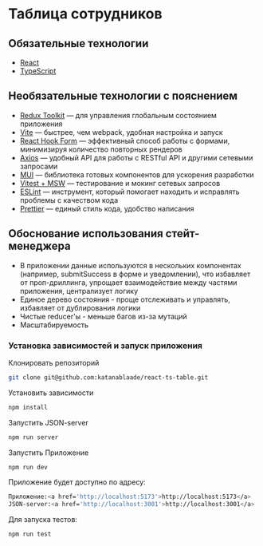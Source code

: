 # Таблица сотрудников

## Обязательные технологии

- [React](https://react.dev)
- [TypeScript](https://www.typescriptlang.org/)

## Необязательные технологии с пояснением

- [Redux Toolkit](https://redux-toolkit.js.org/) — для управления глобальным состоянием приложения
- [Vite](https://vite.dev/) — быстрее, чем webpack, удобная настройка и запуск
- [React Hook Form](https://react-hook-form.com/) — эффективный способ работы с формами, минимизируя количество повторных рендеров
- [Axios](https://axios-http.com) — удобный API для работы с RESTful API и другими сетевыми запросами
- [MUI](https://mui.com/) — библиотека готовых компонентов для ускорения разработки
- [Vitest + MSW](https://vitest.dev/) — тестирование и мокинг сетевых запросов
- [ESLint](https://eslint.org/) — инструмент, который помогает находить и исправлять проблемы с качеством кода
- [Prettier](https://prettier.io/) — единый стиль кода, удобство написания

## Обоснование использования стейт-менеджера

- В приложении данные используются в нескольких компонентах (например, submitSuccess в форме и уведомлении), что избавляет от проп-дриллинга, упрощает взаимодействие между частями приложения, централизует логику
- Единое дерево состояния - проще отслеживать и управлять, избавляет от дублирования логики
- Чистые reducer'ы - меньше багов из-за мутаций
- Масштабируемость

### Установка зависимостей и запуск приложения

Клонировать репозиторий

```sh
git clone git@github.com:katanablaade/react-ts-table.git
```

Установить зависимости

```sh
npm install
```

Запустить JSON-server

```sh
npm run server
```

Запустить Приложение

```sh
npm run dev
```

Приложение будет доступно по адресу:

```sh
Приложение:<a href='http://localhost:5173'>http://localhost:5173</a>
JSON-server:<a href='http://localhost:3001'>http://localhost:3001</a>
```

Для запуска тестов:

```sh
npm run test
```
